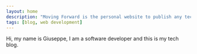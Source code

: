 ```yaml
---
layout: home
description: "Moving Forward is the personal website to publish any tech articles"
tags: [blog, web development]
---
```


Hi, my name is Giuseppe, I am a software developer and this is my tech blog.